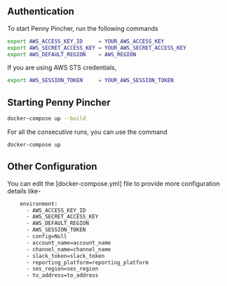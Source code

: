 ## Authentication
To start Penny Pincher, run the following commands
```bash
export AWS_ACCESS_KEY_ID     = YOUR_AWS_ACCESS_KEY
export AWS_SECRET_ACCESS_KEY = YOUR_AWS_SECRET_ACCESS_KEY
export AWS_DEFAULT_REGION    = AWS_REGION
```
If you are using AWS STS credentials, 
```bash
export AWS_SESSION_TOKEN     = YOUR_AWS_SESSION_TOKEN
```

## Starting Penny Pincher
```bash
docker-compose up --build
```
For all the consecutive runs, you can use the command
```bash
docker-compose up 
```

## Other Configuration

You can edit the [docker-compose.yml] file to provide more configuration details like-
    
```bash
    environment:  
      - AWS_ACCESS_KEY_ID
      - AWS_SECRET_ACCESS_KEY
      - AWS_DEFAULT_REGION
      - AWS_SESSION_TOKEN
      - config=Null
      - account_name=account_name
      - channel_name=channel_name
      - slack_token=slack_token
      - reporting_platform=reporting_platform
      - ses_region=ses_region
      - to_address=to_address
```
